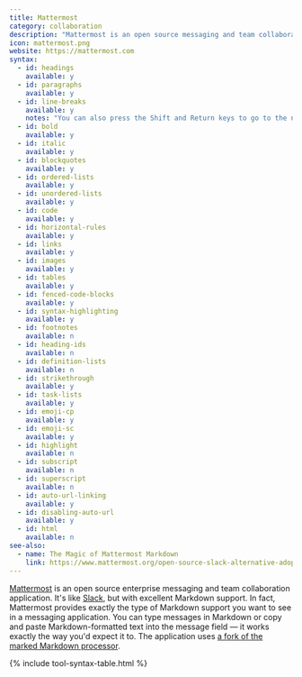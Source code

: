 ```yaml
---
title: Mattermost
category: collaboration
description: "Mattermost is an open source messaging and team collaboration application."
icon: mattermost.png
website: https://mattermost.com
syntax:
  - id: headings
    available: y
  - id: paragraphs
    available: y
  - id: line-breaks
    available: y
    notes: "You can also press the Shift and Return keys to go to the next line."
  - id: bold
    available: y
  - id: italic
    available: y
  - id: blockquotes
    available: y
  - id: ordered-lists
    available: y
  - id: unordered-lists
    available: y
  - id: code
    available: y
  - id: horizontal-rules
    available: y
  - id: links
    available: y
  - id: images
    available: y
  - id: tables
    available: y
  - id: fenced-code-blocks
    available: y
  - id: syntax-highlighting
    available: y
  - id: footnotes
    available: n
  - id: heading-ids
    available: n
  - id: definition-lists
    available: n
  - id: strikethrough
    available: y
  - id: task-lists
    available: y
  - id: emoji-cp
    available: y
  - id: emoji-sc
    available: y
  - id: highlight
    available: n
  - id: subscript
    available: n
  - id: superscript
    available: n
  - id: auto-url-linking
    available: y
  - id: disabling-auto-url
    available: y
  - id: html
    available: n
see-also:
  - name: The Magic of Mattermost Markdown
    link: https://www.mattermost.org/open-source-slack-alternative-adopts-markdown/
---
```


[Mattermost](https://mattermost.com) is an open source enterprise messaging and team collaboration application. It's like [Slack](/tools/slack/), but with excellent Markdown support. In fact, Mattermost provides exactly the type of Markdown support you want to see in a messaging application. You can type messages in Markdown or copy and paste Markdown-formatted text into the message field — it works exactly the way you'd expect it to. The application uses [a fork of the marked Markdown processor](https://github.com/mattermost/marked).

{% include tool-syntax-table.html %}

